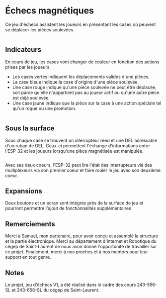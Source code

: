 <img scr="images/echec_et_robotique.png">


# Échecs magnétiques

Ce jeu d'échecs assistent les joueurs en présentant les cases où peuvent se déplacer les pièces soulevées. 

<img scr="images/overview.jpg" width="100">

## Indicateurs

En cours de jeu, les cases vont changer de couleur en fonction des actions prises par les joueurs.
- Les cases vertes indiquent les déplacements valides d'une pièces.
- La case bleue indique la case d'origine d'une pièce soulevée. 
- Une case rouge indique qu'une pièce soulevée ne peut être déplacée, soit parce qu'elle n'appartient pas au joueur actif ou qu'une autre pièce est déjà soulevée.
- Une case jaune indique que la pièce sur la case à une action spéciale tel qu'un roque ou une promotion.

<img scr="images/action.jpg" width="100">

## Sous la surface

Sous chaque case se trouvent un interrupteur reed et une DEL adressable d'un ruban de DEL. Ceux-ci permettent l'échange d'informations entre l'ESP-32 et les joueurs lorsqu'une pièce magnétisée est manipulée.

<img scr="images/squelette_echec.png.jpg" width="100">

Avec ses deux coeurs, l'ESP-32 peut lire l'état des interrupteurs via des multiplexeurs via son premier coeur et faire rouler le jeu avec son deuxième coeur.

## Expansions

Deux boutons et un écran sont intégrés près de la surface de jeu et pourront permettre l'ajout de fonctionnalités supplémentaires


## Remerciements

Merci à Samuel, mon partenaire, pour avoir conçu et assemblé la structure et la partie électronique.
Merci au département d'Internet et Robotique du cégep de Saint-Laurent de nous avoir donné l'opportunité de travailler sur ce projet.
Finalement, merci à nos proches et à nos mentors pour leur support en tout genre.

## Notes

Le projet, jeu d'échecs V1, a été réalisé dans le cadre des cours 243-556-SL et 243-658-SL du cégep de Saint-Laurent.